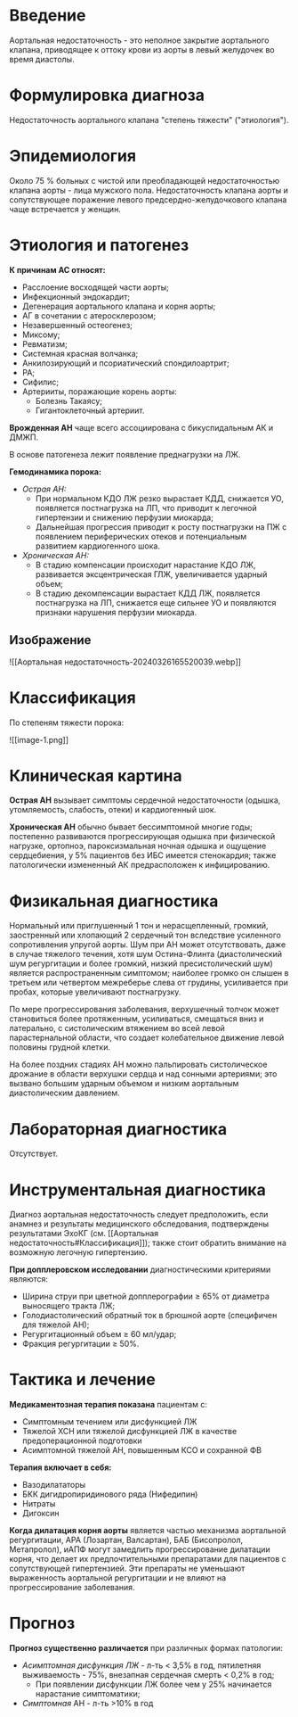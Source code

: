 # Введение

Аортальная недостаточность - это неполное закрытие аортального клапана, приводящее к оттоку крови из аорты в левый желудочек во время диастолы.
# Формулировка диагноза

Недостаточность аортального клапана "степень тяжести"
("этиология").
# Эпидемиология

Около 75 % больных с чистой или преобладающей недостаточностью клапана аорты - лица мужского пола. Недостаточность клапана аорты и сопутствующее поражение левого предсердно-желудочкового клапана чаще встречается у женщин.
# Этиология и патогенез

**К причинам АС относят:**
- Расслоение восходящей части аорты;
- Инфекционный эндокардит;
- Дегенерация аортального клапана и корня аорты;
- АГ в сочетании с атеросклерозом;
- Незавершенный остеогенез;
- Миксому;
- Ревматизм;
- Системная красная волчанка;
- Анкилозирующий и псориатический спондилоартрит;
- РА;
- Сифилис;
- Артерииты, поражающие корень аорты:
	- Болезнь Такаясу;
	- Гигантоклеточный артериит.

**Врожденная АН** чаще всего ассоциирована с бикуспидальным АК и ДМЖП.

В основе патогенеза лежит появление преднагрузки на ЛЖ.

**Гемодинамика порока:**
- *Острая АН:*
	- При нормальном КДО ЛЖ резко вырастает КДД, снижается УО, появляется постнагрузка на ЛП, что приводит к легочной гипертензии и снижению перфузии миокарда;
	- Дальнейшая прогрессия приводит к росту постнагрузки на ПЖ с появлением периферических отеков и потенциальным развитием кардиогенного шока. 
- *Хроническая АН:*
	- В стадию компенсации происходит нарастание КДО ЛЖ, развивается эксцентрическая ГЛЖ, увеличивается ударный объем;
	- В стадию декомпенсации вырастает КДД ЛЖ, появляется постнагрузка на ЛП, снижается еще сильнее УО и появляются признаки нарушения перфузии миокарда.
## Изображение

![[Аортальная недостаточность-20240326165520039.webp]]

# Классификация

По степеням тяжести порока:

![[image-1.png]]

# Клиническая картина

**Острая АН** вызывает симптомы сердечной недостаточности (одышка, утомляемость, слабость, отеки) и кардиогенный шок.

**Хроническая АН** обычно бывает бессимптомной многие годы; постепенно развиваются прогрессирующая одышка при физической нагрузке, ортопноэ, пароксизмальная ночная одышка и ощущение сердцебиения, у 5% пациентов без ИБС имеется стенокардия; также патологически измененный АК предрасположен к инфицированию.
# Физикальная диагностика

Нормальный или приглушенный 1 тон и нерасщепленный, громкий, заостренный или хлопающий 2 сердечный тон вследствие усиленного сопротивления упругой аорты. Шум при АН может отсутствовать, даже в случае тяжелого течения, хотя шум Остина-Флинта (диастолический шум регургитации и более громкий, низкий пресистолический шум) является распространенным симптомом; наиболее громко он слышен в третьем или четвертом межреберье слева от грудины, усиливается при пробах, которые увеличивают постнагрузку.

По мере прогрессирования заболевания, верхушечный толчок может становиться более протяженным, усиливаться, смещаться вниз и латерально, с систолическим втяжением во всей левой парастернальной области, что создает колебательное движение левой половины грудной клетки.

На более поздних стадиях АН можно пальпировать систолическое дрожание в области верхушки сердца и над сонными артериями; это вызвано большим ударным объемом и низким аортальным диастолическим давлением.
# Лабораторная диагностика

Отсутствует.
# Инструментальная диагностика

Диагноз аортальная недостаточность следует предположить, если анамнез и результаты медицинского обследования, подтверждены результатами ЭхоКГ (см. [[Аортальная недостаточность#Классификация]]); также стоит обратить внимание на возможную легочную гипертензию.

**При допплеровском исследовании** диагностическими критериями являются:
- Ширина струи при цветной допплерографии ≥ 65% от диаметра выносящего тракта ЛЖ;
- Голодиастолический обратный ток в брюшной аорте (специфичен для тяжелой АН);
- Регургитационный объем ≥ 60 мл/удар;
- Фракция регургитации ≥ 50%.
# Тактика и лечение

**Медикаментозная терапия показана** пациентам с:
- Симптомным течением или дисфункцией ЛЖ
- Тяжелой ХСН или тяжелой дисфункцией ЛЖ в качестве предоперационной подготовки
- Асимптомной тяжелой АН, повышенным КСО и сохранной ФВ

**Терапия включает в себя:**
- Вазодилататоры
- БКК дигидропиридинового ряда (Нифедипин)
- Нитраты
- Дигоксин

**Когда дилатация корня аорты** является частью механизма аортальной регургитации, АРА (Лозартан, Валсартан), БАБ (Бисопролол, Метапролол), иАПФ могут замедлить прогрессирование дилатации корня, что делает их предпочтительными препаратами для пациентов с сопутствующей гипертензией. Эти препараты не уменьшают выраженность аортальной регургитации и не влияют на прогрессирование заболевания.
# Прогноз

**Прогноз существенно различается** при различных формах патологии:
- *Асимптомная дисфункция ЛЖ* - л-ть < 3,5% в год, пятилетняя выживаемость - 75%, внезапная сердечная смерть < 0,2% в год;
	- При появлении дисфункции ЛЖ более чем у 25% начинается нарастание симптоматики;
- *Симптомная* АН - л-ть >10% в год



